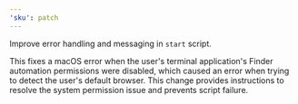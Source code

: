 ```yaml
---
'sku': patch
---
```


Improve error handling and messaging in `start` script.

This fixes a macOS error when the user's terminal application's Finder automation permissions were disabled, which caused an error when trying to detect the user's default browser.
This change provides instructions to resolve the system permission issue and prevents script failure.
